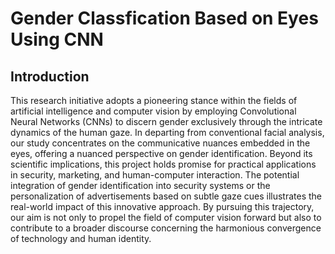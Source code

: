 # Gender Classfication Based on Eyes Using CNN

## Introduction
This research initiative adopts a pioneering stance within the fields of artificial intelligence and computer vision by employing Convolutional Neural Networks (CNNs) to discern gender exclusively through the intricate dynamics of the human gaze. In departing from conventional facial analysis, our study concentrates on the communicative nuances embedded in the eyes, offering a nuanced perspective on gender identification. Beyond its scientific implications, this project holds promise for practical applications in security, marketing, and human-computer interaction. The potential integration of gender identification into security systems or the personalization of advertisements based on subtle gaze cues illustrates the real-world impact of this innovative approach. By pursuing this trajectory, our aim is not only to propel the field of computer vision forward but also to contribute to a broader discourse concerning the harmonious convergence of technology and human identity.



